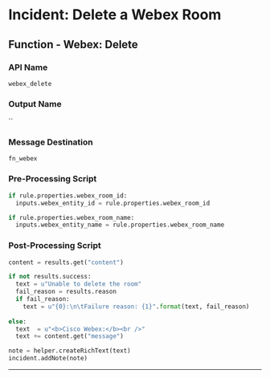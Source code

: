 <!--
    DO NOT MANUALLY EDIT THIS FILE
    THIS FILE IS AUTOMATICALLY GENERATED WITH resilient-sdk codegen
-->

# Incident: Delete a Webex Room

## Function - Webex: Delete

### API Name
`webex_delete`

### Output Name
``

### Message Destination
`fn_webex`

### Pre-Processing Script
```python
if rule.properties.webex_room_id:
  inputs.webex_entity_id = rule.properties.webex_room_id

if rule.properties.webex_room_name:
  inputs.webex_entity_name = rule.properties.webex_room_name
```

### Post-Processing Script
```python
content = results.get("content")

if not results.success:
  text = u"Unable to delete the room"
  fail_reason = results.reason
  if fail_reason:
    text = u"{0}:\n\tFailure reason: {1}".format(text, fail_reason)
    
else:
  text  = u"<b>Cisco Webex:</b><br />"
  text += content.get("message")

note = helper.createRichText(text)
incident.addNote(note)
```

---

